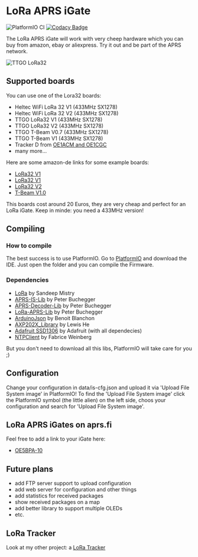 # LoRa APRS iGate

![PlatformIO CI](https://github.com/lora-aprs/LoRa_APRS_iGate/workflows/PlatformIO%20CI/badge.svg)
[![Codacy Badge](https://api.codacy.com/project/badge/Grade/0b7452d5b3b747b88c736e253dda51e6)](https://app.codacy.com/gh/lora-aprs/LoRa_APRS_iGate?utm_source=github.com&utm_medium=referral&utm_content=lora-aprs/LoRa_APRS_iGate&utm_campaign=Badge_Grade_Dashboard)

The LoRa APRS iGate will work with very cheep hardware which you can buy from amazon, ebay or aliexpress.
Try it out and be part of the APRS network.

![TTGO LoRa32](pics/iGate.png)

## Supported boards

You can use one of the Lora32 boards:

  * Heltec WiFi LoRa 32 V1 (433MHz SX1278)
  * Heltec WiFi LoRa 32 V2 (433MHz SX1278)
  * TTGO LoRa32 V1 (433MHz SX1278)
  * TTGO LoRa32 V2 (433MHz SX1278)
  * TTGO T-Beam V0.7 (433MHz SX1278)
  * TTGO T-Beam V1 (433MHz SX1278)
  * Tracker D from [OE1ACM and OE1CGC](https://www.lora-aprs.at/)
  * many more...

Here are some amazon-de links for some example boards:
  * [LoRa32 V1](https://www.amazon.de/dp/B07VPHYYJD)
  * [LoRa32 V1](https://www.amazon.de/dp/B07QRG89ZV)
  * [LoRa32 V2](https://www.amazon.de/dp/B07VL97VNH)
  * [T-Beam V1.0](https://www.amazon.de/dp/B07RT9FKPL)

This boards cost around 20 Euros, they are very cheap and perfect for an LoRa iGate.
Keep in minde: you need a 433MHz version!

## Compiling

### How to compile

The best success is to use PlatformIO. Go to [PlatformIO](https://platformio.org/) and download the IDE. Just open the folder and you can compile the Firmware.

### Dependencies

  * [LoRa](https://github.com/sandeepmistry/arduino-LoRa) by Sandeep Mistry
  * [APRS-IS-Lib](https://github.com/peterus/APRS-IS-Lib) by Peter Buchegger
  * [APRS-Decoder-Lib](https://github.com/peterus/APRS-Decoder-Lib) by Peter Buchegger
  * [LoRa-APRS-Lib](https://github.com/peterus/LoRa-APRS-Lib) by Peter Buchegger
  * [ArduinoJson](https://github.com/bblanchon/ArduinoJson) by Benoit Blanchon
  * [AXP202X_Library](https://github.com/lewisxhe/AXP202X_Library) by Lewis He
  * [Adafruit SSD1306](https://github.com/adafruit/Adafruit_SSD1306) by Adafruit (with all dependecies)
  * [NTPClient](https://github.com/arduino-libraries/NTPClient) by Fabrice Weinberg

But you don't need to download all this libs, PlatformIO will take care for you ;)

## Configuration

Change your configuration in data/is-cfg.json and upload it via 'Upload File System image' in PlatformIO!
To find the 'Upload File System image' click the PlatformIO symbol (the little alien) on the left side, choos your configuration and search for 'Upload File System image'.

## LoRa APRS iGates on aprs.fi

Feel free to add a link to your iGate here:

  * [OE5BPA-10](https://aprs.fi/info/a/OE5BPA-10)

## Future plans

  * add FTP server support to upload configuration
  * add web server for configuration and other things
  * add statistics for received packages
  * show received packages on a map
  * add better library to support multiple OLEDs
  * etc.

## LoRa Tracker

Look at my other project: a [LoRa Tracker](https://github.com/peterus/LoRa_APRS_Tracker)
